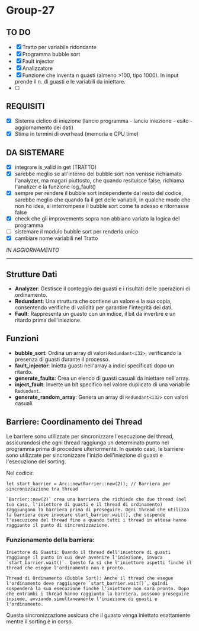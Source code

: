 # Group-27


## TO DO

- [x] Tratto per variabile ridondante
- [x] Programma bubble sort
- [x] Fault injector
- [x] Analizzatore
- [x] Funzione che inventa n guasti (almeno >100, tipo 1000). In input prende il n. di guasti e le variabili da iniettare.
- [ ]


## REQUISITI
- [x] Sistema ciclico di iniezione (lancio programma -  lancio iniezione - esito - aggiornamento dei dati)
- [x] Stima in termini di overhead (memoria e CPU time)

## DA SISTEMARE
- [x] integrare is_valid in get (TRATTO)
- [x] sarebbe meglio se all'interno del bubble sort non venisse richiamato l'analyzer, ma magari piuttosto, che quando resituisce false, richiama l'analizer e la funzione log_fault()
- [x] sempre per rendere il bubble sort independente dal resto del codice, sarebbe meglio che quando fa il get delle variabili, in qualche modo che non ho idea, si interrompese il bubble sort come fa adesso e ritornasse false 
- [x] check che gli improvements sopra non abbiano variato la logica del programma
- [ ] sistemare il modulo bubble sort per renderlo unico
- [x] cambiare nome variabili nel Tratto

*IN AGGIORNAMENTO*

-----

## Strutture Dati

- **Analyzer**: Gestisce il conteggio dei guasti e i risultati delle operazioni di ordinamento.
- **Redundant<T>**: Una struttura che contiene un valore e la sua copia, consentendo verifiche di validità per garantire l'integrità dei dati.
- **Fault**: Rappresenta un guasto con un indice, il bit da invertire e un ritardo prima dell'iniezione.

## Funzioni

- **bubble_sort**: Ordina un array di valori `Redundant<i32>`, verificando la presenza di guasti durante il processo.
- **fault_injector**: Inietta guasti nell'array a indici specificati dopo un ritardo.
- **generate_faults**: Crea un elenco di guasti casuali da iniettare nell'array.
- **inject_fault**: Inverte un bit specifico nel valore duplicato di una variabile `Redundant`.
- **generate_random_array**: Genera un array di `Redundant<i32>` con valori casuali.


## Barriere: Coordinamento dei Thread

Le barriere sono utilizzate per sincronizzare l'esecuzione dei thread, assicurandosi che ogni thread raggiunga un determinato punto nel programma prima di procedere ulteriormente. In questo caso, le barriere sono utilizzate per sincronizzare l'inizio dell'iniezione di guasti e l'esecuzione del sorting.

Nel codice:

`let start_barrier = Arc::new(Barrier::new(2)); // Barriera per sincronizzazione tra thread`

    `Barrier::new(2)` crea una barriera che richiede che due thread (nel tuo caso, l'iniettore di guasti e il thread di ordinamento) raggiungano la barriera prima di proseguire. Ogni thread che utilizza la barriera deve invocare start_barrier.wait(), che sospende l'esecuzione del thread fino a quando tutti i thread in attesa hanno raggiunto il punto di sincronizzazione.

### Funzionamento della barriera:

    Iniettore di Guasti: Quando il thread dell'iniettore di guasti raggiunge il punto in cui deve avvenire l'iniezione, invoca `start_barrier.wait()`. Questo fa sì che l'iniettore aspetti finché il thread che esegue l'ordinamento non è pronto.

    Thread di Ordinamento (Bubble Sort): Anche il thread che esegue l'ordinamento deve raggiungere `start_barrier.wait()`, quindi sospenderà la sua esecuzione finché l'iniettore non sarà pronto. Dopo che entrambi i thread hanno raggiunto la barriera, possono proseguire insieme, avviando simultaneamente l'iniezione di guasti e l'ordinamento.

Questa sincronizzazione assicura che il guasto venga iniettato esattamente mentre il sorting è in corso.